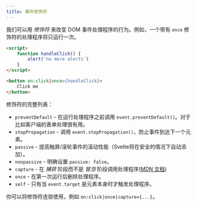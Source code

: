```yaml
---
title: 事件修饰符
---
```


我们可以用 _修饰符_ 来改变 DOM 事件处理程序的行为。例如，一个带有 `once` 修饰符的处理程序将只运行一次。

```html
<script>
	function handleClick() {
		alert('no more alerts')
	}
</script>

<button on:click|once={handleClick}>
	Click me
</button>
```

修饰符的完整列表：

* `preventDefault` - 在运行处理程序之前调用 `event.preventDefault()`。对于比如客户端的表单处理很有用。
* `stopPropagation` - 调用 `event.stopPropagation()`，防止事件到达下一个元素。
* `passive` - 提高触屏/滚轮事件的滚动性能（Svelte将在安全的情况下自动添加）。
* `nonpassive` - 明确设置 `passive: false`。
* `capture` - 在 _捕获_ 阶段而不是 _冒泡_ 阶段调用处理程序([MDN 文档](https://developer.mozilla.org/en-US/docs/Learn/JavaScript/Building_blocks/Events#Event_bubbling_and_capture))
* `once` - 在第一次运行后删除处理程序。
* `self` - 只有当 `event.target` 是元素本身时才触发处理程序。

你可以将修饰符连锁使用，例如 `on:click|once|capture={...}`。
